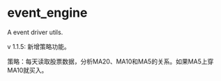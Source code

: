 # event_engine

A event driver utils.

v 1.1.5: 新增策略功能。

策略：每天读取股票数据，分析MA20、MA10和MA5的关系。如果MA5上穿MA10就买入。
